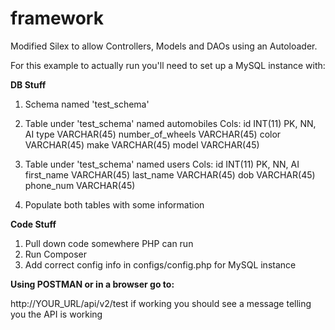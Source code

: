 # framework
Modified Silex to allow Controllers, Models and DAOs using an Autoloader.

For this example to actually run you'll need to set up a MySQL instance with:

**DB Stuff**

1) Schema named 'test_schema'
2) Table under 'test_schema' named automobiles
Cols:
id INT(11) PK, NN, AI
type VARCHAR(45)
number_of_wheels VARCHAR(45)
color VARCHAR(45)
make VARCHAR(45)
model VARCHAR(45)

3) Table under 'test_schema' named users
Cols:
id INT(11) PK, NN, AI
first_name VARCHAR(45)
last_name VARCHAR(45)
dob VARCHAR(45)
phone_num VARCHAR(45)

4) Populate both tables with some information

**Code Stuff**

1) Pull down code somewhere PHP can run
2) Run Composer
3) Add correct config info in configs/config.php for MySQL instance


**Using POSTMAN or in a browser go to:**

http://YOUR_URL/api/v2/test
if working you should see a message telling you the API is working